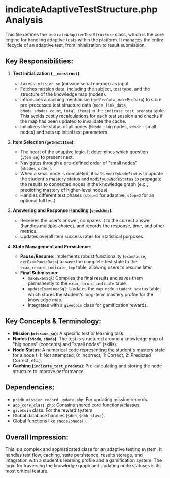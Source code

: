 # indicateAdaptiveTestStructure.php Analysis

This file defines the `indicateAdaptiveTestStructure` class, which is the core engine for handling adaptive tests within the platform. It manages the entire lifecycle of an adaptive test, from initialization to result submission.

## Key Responsibilities:

1.  **Test Initialization (`__construct`)**:
    *   Takes a `mission_sn` (mission serial number) as input.
    *   Fetches mission data, including the subject, test type, and the structure of the knowledge map (nodes).
    *   Introduces a caching mechanism (`getPreData`, `makePreData`) to store pre-processed test structure data (`node_link_data`, `bNode_sNodes_count`, `total_items`) in the `indicate_test_predata` table. This avoids costly recalculations for each test session and checks if the map has been updated to invalidate the cache.
    *   Initializes the status of all nodes (`bNode` - big nodes, `sNode` - small nodes) and sets up initial test parameters.

2.  **Item Selection (`getNextItem`)**:
    *   The heart of the adaptive logic. It determines which question (`item_sn`) to present next.
    *   Navigates through a pre-defined order of "small nodes" (`sNodes_order`).
    *   When a small node is completed, it calls `modifyNodeStatus` to update the student's mastery status and `modifyLowNodeStatus` to propagate the results to connected nodes in the knowledge graph (e.g., predicting mastery of higher-level nodes).
    *   Handles different test phases (`step=1` for adaptive, `step=2` for an optional full test).

3.  **Answering and Response Handling (`checkAns`)**:
    *   Receives the user's answer, compares it to the correct answer (handles multiple-choice), and records the response, time, and other metrics.
    *   Updates overall item success rates for statistical purposes.

4.  **State Management and Persistence**:
    *   **Pause/Resume**: Implements robust functionality (`examPause`, `getExamPauseData`) to save the complete test state to the `exam_record_indicate_tmp` table, allowing users to resume later.
    *   **Final Submission**:
        *   `makeExamSql`: Compiles the final results and saves them permanently to the `exam_record_indicate` table.
        *   `updateExamineeSql`: Updates the `map_node_student_status` table, which stores the student's long-term mastery profile for the knowledge map.
        *   Integrates with a `giveCoin` class for gamification rewards.

## Key Concepts & Terminology:

*   **Mission (`mission_sn`)**: A specific test or learning task.
*   **Nodes (`bNode`, `sNode`)**: The test is structured around a knowledge map of "big nodes" (concepts) and "small nodes" (skills).
*   **Node Status**: A numerical code representing the student's mastery state for a node (-1: Not attempted, 0: Incorrect, 1: Correct, 2: Predicted Correct, etc.).
*   **Caching (`indicate_test_predata`)**: Pre-calculating and storing the node structure to improve performance.

## Dependencies:

*   `prodb_mission_record_update.php`: For updating mission records.
*   `adp_core_class.php`: Contains shared core functions/classes.
*   `giveCoin` class: For the reward system.
*   Global database handles (`$dbh`, `$dbh_slave`).
*   Global functions like `sNode2bNode()`.

## Overall Impression:

This is a complex and sophisticated class for an adaptive testing system. It handles test flow, caching, state persistence, results storage, and integration with a student's learning profile and a gamification system. The logic for traversing the knowledge graph and updating node statuses is its most critical feature.
